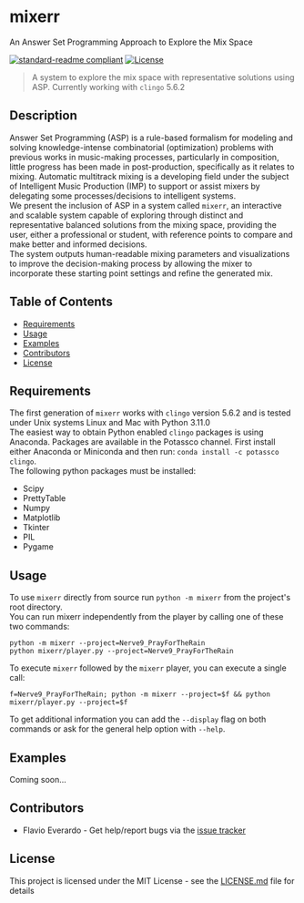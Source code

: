 # mixerr
An Answer Set Programming Approach to Explore the Mix Space

[![standard-readme compliant](https://img.shields.io/badge/readme%20style-standard-brightgreen.svg?style=flat-square)](https://github.com/potassco/xorro)
[![License](http://img.shields.io/:license-mit-blue.svg)](http://doge.mit-license.org)


> A system to explore the mix space with representative solutions using ASP.
> Currently working with `clingo` 5.6.2

## Description
Answer Set Programming (ASP) is a rule-based formalism for modeling and solving knowledge-intense combinatorial (optimization) problems with previous works in music-making processes, particularly in composition, little progress has been made in post-production, specifically as it relates to mixing. Automatic multitrack mixing is a developing field under the subject of Intelligent Music Production (IMP) to support or assist mixers by delegating some processes/decisions to intelligent systems. </br>
We present the inclusion of ASP in a system called `mixerr`, an interactive and scalable system capable of exploring through distinct and representative balanced solutions from the mixing space, providing the user, either a professional or student, with reference points to compare and make better and informed decisions. </br>
The system outputs human-readable mixing parameters and visualizations to improve the decision-making process by allowing the mixer to incorporate these starting point settings and refine the generated mix.

## Table of Contents

- [Requirements](#requirements)
- [Usage](#usage)
- [Examples](#examples)
- [Contributors](#contributors)
- [License](#license)


## Requirements

The first generation of `mixerr` works with `clingo` version 5.6.2
and is tested under Unix systems Linux and Mac with Python 3.11.0 </br>
The easiest way to obtain Python enabled `clingo` packages is using Anaconda.
Packages are available in the Potassco channel.
First install either Anaconda or Miniconda and then run: `conda install -c potassco clingo`.</br>
The following python packages must be installed:
- Scipy
- PrettyTable
- Numpy
- Matplotlib
- Tkinter
- PIL
- Pygame


## Usage

To use `mixerr` directly from source run `python -m mixerr` from the project's root directory.</br>
You can run mixerr independently from the player by calling one of these two commands:
```
python -m mixerr --project=Nerve9_PrayForTheRain
python mixerr/player.py --project=Nerve9_PrayForTheRain
```
To execute `mixerr` followed by the `mixerr` player, you can execute a single call:
```
f=Nerve9_PrayForTheRain; python -m mixerr --project=$f && python mixerr/player.py --project=$f
```

To get additional information you can add the `--display` flag on both commands or ask for the general help option with `--help`. 



## Examples

Coming soon...


## Contributors

* Flavio Everardo - Get help/report bugs via the [issue tracker] </br>

## License

This project is licensed under the MIT License - see the [LICENSE.md](LICENSE.md) file for details


[issue tracker]: [https://github.com/potassco/xorro/issues](https://github.com/flavioeverardo/mixerr/issues)
